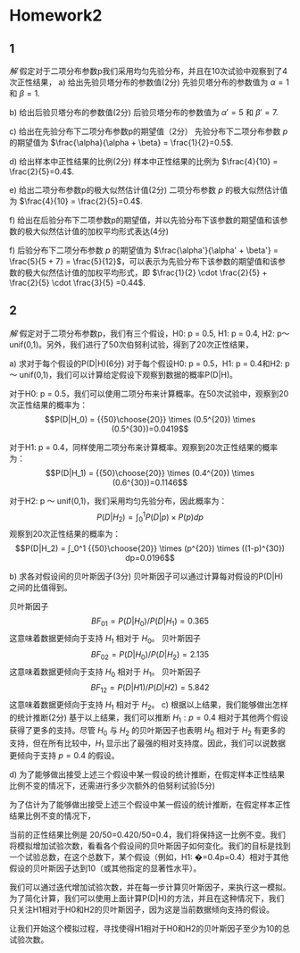 # Homework2
## 1  
*解*
假定对于二项分布参数p我们采用均匀先验分布，并且在10次试验中观察到了4次正性结果，
a) 给出先验贝塔分布的参数值(2分)
先验贝塔分布的参数值为 $\alpha = 1$ 和 $\beta = 1$.


b) 给出后验贝塔分布的参数值(2分)
后验贝塔分布的参数值为 $\alpha' = 5$ 和 $\beta' = 7$.


c) 给出在先验分布下二项分布参数p的期望值（2分）
先验分布下二项分布参数 $p$ 的期望值为 $\frac{\alpha}{\alpha + \beta} = \frac{1}{2}=0.5$.


d) 给出样本中正性结果的比例(2分)
样本中正性结果的比例为 $\frac{4}{10} = \frac{2}{5}=0.4$.

e) 给出二项分布参数p的极大似然估计值(2分)
二项分布参数 $p$ 的极大似然估计值为 $\frac{4}{10} = \frac{2}{5}=0.4$.


f) 给出在后验分布下二项参数p的期望值，并以先验分布下该参数的期望值和该参数的极大似然估计值的加权平均形式表达(4分)

f) 后验分布下二项分布参数 $p$ 的期望值为 $\frac{\alpha'}{\alpha' + \beta'} = \frac{5}{5 + 7} = \frac{5}{12}$，可以表示为先验分布下该参数的期望值和该参数的极大似然估计值的加权平均形式，即 $\frac{1}{2} \cdot \frac{2}{5} + \frac{2}{5} \cdot \frac{3}{5} =0.44$.


## 2
*解*
假定对于二项分布参数p，我们有三个假设，H0: p = 0.5, H1: p = 0.4, H2: p～unif(0,1)。另外，我们进行了50次伯努利试验，得到了20次正性结果，

a) 求对于每个假设的P(D|H)(6分)
对于每个假设H0: p = 0.5，H1: p = 0.4和H2: p ～ unif(0,1)，我们可以计算给定假设下观察到数据的概率P(D|H)。

对于H0: p = 0.5，我们可以使用二项分布来计算概率。在50次试验中，观察到20次正性结果的概率为：
$$P(D|H_0) = {{50}\choose{20}} \times (0.5^{20}) \times (0.5^{30})=0.0419$$

对于H1: p = 0.4，同样使用二项分布来计算概率。观察到20次正性结果的概率为：
$$P(D|H_1) = {{50}\choose{20}} \times (0.4^{20}) \times (0.6^{30})=0.1146$$

对于H2: p ～ unif(0,1)，我们采用均匀先验分布，因此概率为：
$$P(D|H_2) = ∫_0^1 P(D|p) \times P(p) dp$$
观察到20次正性结果的概率为：
$$P(D|H_2) = ∫_0^1 {{50}\choose{20}} \times (p^{20}) \times ((1-p)^{30}) dp=0.0196$$


b) 求各对假设间的贝叶斯因子(3分)
贝叶斯因子可以通过计算每对假设的P(D|H)之间的比值得到。

贝叶斯因子$$BF_{01} = P(D|H_0) / P(D|H_1)=0.365$$
这意味着数据更倾向于支持 $H_1$​ 相对于 $H_0$​。
贝叶斯因子$$BF_{02} = P(D|H_0) / P(D|H_2)=2.135$$
这意味着数据更倾向于支持 $H_0$​ 相对于 $H_1$​。
贝叶斯因子 $$BF_{12} = P(D|H1) / P(D|H2)=5.842$$
这意味着数据更倾向于支持 $H_1$​ 相对于 $H_2$​。
c) 根据以上结果，我们能够做出怎样的统计推断(2分)
基于以上结果，我们可以推断 $H_1:p=0.4$ 相对于其他两个假设获得了更多的支持。尽管 $H_{0}$ 与 $H_{2}$ 的贝叶斯因子也表明 $H_{0}$ 相对于 $H_{2}$ 有更多的支持，但在所有比较中，$H_{1}$ 显示出了最强的相对支持度。因此，我们可以说数据更倾向于支持 $p=0.4$ 的假设。

d) 为了能够做出接受上述三个假设中某一假设的统计推断，在假定样本正性结果比例不变的情况下，还需进行多少次额外的伯努利试验(5分)

为了估计为了能够做出接受上述三个假设中某一假设的统计推断，在假定样本正性结果比例不变的情况下，

当前的正性结果比例是 20/50=0.420/50=0.4，我们将保持这一比例不变。我们将模拟增加试验次数，看看各个假设间的贝叶斯因子如何变化。我们的目标是找到一个试验总数，在这个总数下，某个假设（例如，H1: �=0.4p=0.4）相对于其他假设的贝叶斯因子达到10（或其他指定的显著性水平）。

我们可以通过迭代增加试验次数，并在每一步计算贝叶斯因子，来执行这一模拟。为了简化计算，我们可以使用上面计算P(D|H)的方法，并且在这种情况下，我们只关注H1相对于H0和H2的贝叶斯因子，因为这是当前数据倾向支持的假设。

让我们开始这个模拟过程，寻找使得H1相对于H0和H2的贝叶斯因子至少为10的总试验次数。
